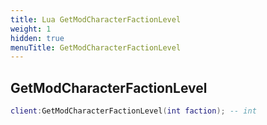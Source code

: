 ```yaml
---
title: Lua GetModCharacterFactionLevel
weight: 1
hidden: true
menuTitle: GetModCharacterFactionLevel
---
```

## GetModCharacterFactionLevel
```lua
client:GetModCharacterFactionLevel(int faction); -- int
```